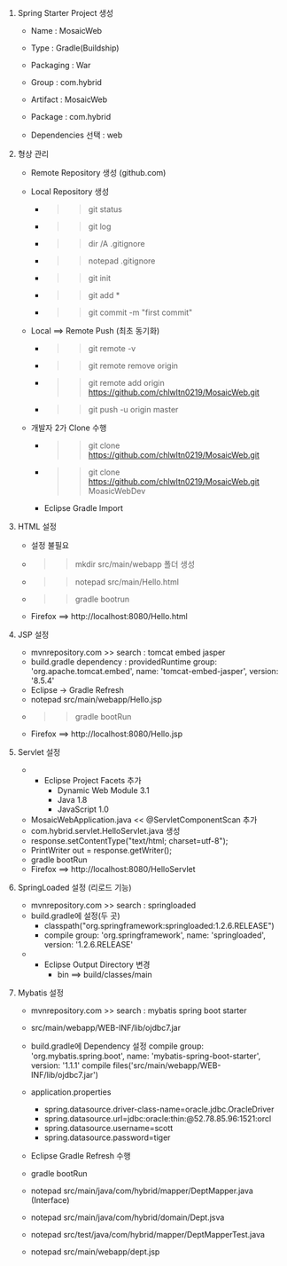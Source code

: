 1. Spring Starter Project 생성

	- Name : MosaicWeb
	- Type : Gradle(Buildship)
	- Packaging : War
	- Group : com.hybrid
	- Artifact : MosaicWeb
	- Package : com.hybrid
	
	- Dependencies 선택 : web
	
2. 형상 관리

	- Remote Repository 생성 (github.com)
	
	- Local Repository 생성
		- >> git status
		- >> git log
		- >> dir /A .gitignore
		- >> notepad .gitignore
		- >> git init
		- >> git add *
		- >> git commit -m "first commit"
		
	- Local ==> Remote Push (최초 동기화)
		- >> git remote -v
		- >> git remote remove origin
		- >> git remote add origin https://github.com/chlwltn0219/MosaicWeb.git
		- >> git push -u origin master
		
	- 개발자 2가 Clone 수행
		- >> git clone https://github.com/chlwltn0219/MosaicWeb.git
		- >> git clone https://github.com/chlwltn0219/MosaicWeb.git MoasicWebDev
		- Eclipse Gradle Import
		
3. HTML 설정

	- 설정 불필요
	- >> mkdir src/main/webapp 폴더 생성
	- >> notepad src/main/Hello.html
	- >> gradle bootrun
	- Firefox ==> http://localhost:8080/Hello.html	
		
4. JSP 설정

	- mvnrepository.com >> search : tomcat embed jasper
	- build.gradle dependency : 
		providedRuntime group: 'org.apache.tomcat.embed', name: 'tomcat-embed-jasper', version: '8.5.4'
	- Eclipse -> Gradle Refresh
	- notepad src/main/webapp/Hello.jsp
	- >> gradle bootRun
	- Firefox ==> http://localhost:8080/Hello.jsp

5. Servlet 설정

	- * Eclipse Project Facets 추가
		- Dynamic Web Module 3.1
		- Java 1.8
		- JavaScript 1.0
	- MosaicWebApplication.java << @ServletComponentScan 추가
	- com.hybrid.servlet.HelloServlet.java 생성
	- response.setContentType("text/html; charset=utf-8");
	- PrintWriter out = response.getWriter();
	- gradle bootRun
	- Firefox ==> http://localhost:8080/HelloServlet

6. SpringLoaded 설정 (리로드 기능)
	
	- mvnrepository.com >> search : springloaded
	- build.gradle에 설정(두 곳)
		- classpath("org.springframework:springloaded:1.2.6.RELEASE")
		- compile group: 'org.springframework', name: 'springloaded', version: '1.2.6.RELEASE'
	- * Eclipse Output Directory 변경
		- bin ==> build/classes/main
	
	
	
7. Mybatis 설정

	- mvnrepository.com >> search : mybatis spring boot starter
	- src/main/webapp/WEB-INF/lib/ojdbc7.jar
	- build.gradle에 Dependency 설정
		compile group: 'org.mybatis.spring.boot', name: 'mybatis-spring-boot-starter', version: '1.1.1'
		compile files('src/main/webapp/WEB-INF/lib/ojdbc7.jar')
	- application.properties
		- spring.datasource.driver-class-name=oracle.jdbc.OracleDriver
		- spring.datasource.url=jdbc:oracle:thin:@52.78.85.96:1521:orcl
		- spring.datasource.username=scott
		- spring.datasource.password=tiger
	- Eclipse Gradle Refresh 수행
	- gradle bootRun
	
	- notepad src/main/java/com/hybrid/mapper/DeptMapper.java (Interface)
	- notepad src/main/java/com/hybrid/domain/Dept.jsva	
	- notepad src/test/java/com/hybrid/mapper/DeptMapperTest.java
	- notepad src/main/webapp/dept.jsp
	
	
	
	
	
	

